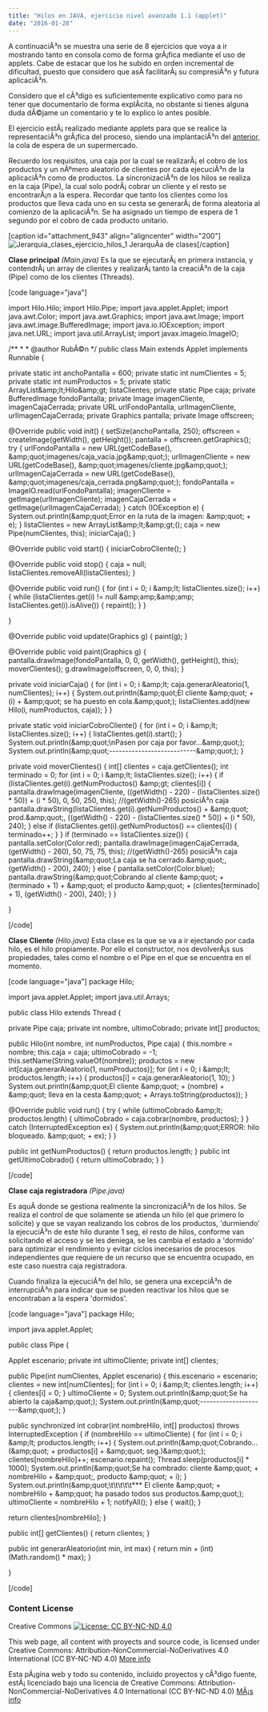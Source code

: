 ```yaml
---
title: "Hilos en JAVA, ejercicio nivel avanzado 1.1 (applet)"
date: "2016-01-28"
---
```


A continuaciÃ³n se muestra una serie de 8 ejercicios que voya a ir mostrando tanto en consola como de forma grÃ¡fica mediante el uso de applets. Cabe de estacar que los he subido en orden incremental de dificultad, puesto que considero que asÃ­ facilitarÃ¡ su compresiÃ³n y futura aplicaciÃ³n.

Considero que el cÃ³digo es suficientemente explicativo como para no tener que documentarlo de forma explÃ­cita, no obstante si tienes alguna duda dÃ©jame un comentario y te lo explico lo antes posible.

El ejercicio estÃ¡ realizado mediante applets para que se realice la representaciÃ³n grÃ¡fica del proceso, siendo una implantaciÃ³n del [anterior](http://localhost/hilos-en-java-ejercicio-1/), la cola de espera de un supermercado.

Recuerdo los requisitos, una caja por la cual se realizarÃ¡ el cobro de los productos y un nÃºmero aleatorio de clientes por cada ejecuciÃ³n de la aplicaciÃ³n como de productos. La sincronizaciÃ³n de los hilos se realiza en la caja (Pipe), la cual solo podrÃ¡ cobrar un cliente y el resto se encontrarÃ¡n a la espera. Recordar que tanto los clientes como los productos que lleva cada uno en su cesta se generarÃ¡ de forma aleatoria al comienzo de la aplicaciÃ³n. Se ha asignado un tiempo de espera de 1 segundo por el cobro de cada producto unitario.

\[caption id="attachment\_943" align="aligncenter" width="200"\]![Jerarquia_clases_ejercicio_hilos_1](images/Jerarquia_clases_ejercicio_hilos_1.jpg) JerarquÃ­a de clases\[/caption\]

**Clase principal** _(Main.java)_ Es la que se ejecutarÃ¡ en primera instancia, y contendrÃ¡ un array de clientes y realizarÃ¡ tanto la creaciÃ³n de la caja (Pipe) como de los clientes (Threads).

\[code language="java"\]

import Hilo.Hilo; import Hilo.Pipe; import java.applet.Applet; import java.awt.Color; import java.awt.Graphics; import java.awt.Image; import java.awt.image.BufferedImage; import java.io.IOException; import java.net.URL; import java.util.ArrayList; import javax.imageio.ImageIO;

/\*\* \* \* @author RubÃ©n \*/ public class Main extends Applet implements Runnable {

private static int anchoPantalla = 600; private static int numClientes = 5; private static int numProductos = 5; private static ArrayList&amp;amp;lt;Hilo&amp;amp;gt; listaClientes; private static Pipe caja; private BufferedImage fondoPantalla; private Image imagenCliente, imagenCajaCerrada; private URL urlFondoPantalla, urlImagenCliente, urlImagenCajaCerrada; private Graphics pantalla; private Image offscreen;

@Override public void init() { setSize(anchoPantalla, 250); offscreen = createImage(getWidth(), getHeight()); pantalla = offscreen.getGraphics(); try { urlFondoPantalla = new URL(getCodeBase(), &amp;amp;quot;imagenes/caja\_vacia.jpg&amp;amp;quot;); urlImagenCliente = new URL(getCodeBase(), &amp;amp;quot;imagenes/cliente.jpg&amp;amp;quot;); urlImagenCajaCerrada = new URL(getCodeBase(), &amp;amp;quot;imagenes/caja\_cerrada.png&amp;amp;quot;); fondoPantalla = ImageIO.read(urlFondoPantalla); imagenCliente = getImage(urlImagenCliente); imagenCajaCerrada = getImage(urlImagenCajaCerrada); } catch (IOException e) { System.out.println(&amp;amp;quot;Error en la ruta de la imagen: &amp;amp;quot; + e); } listaClientes = new ArrayList&amp;amp;lt;&amp;amp;gt;(); caja = new Pipe(numClientes, this); iniciarCaja(); }

@Override public void start() { iniciarCobroCliente(); }

@Override public void stop() { caja = null; listaClientes.removeAll(listaClientes); }

@Override public void run() { for (int i = 0; i &amp;amp;lt; listaClientes.size(); i++) { while (listaClientes.get(i) != null &amp;amp;amp;&amp;amp;amp; listaClientes.get(i).isAlive()) { repaint(); } }

}

@Override public void update(Graphics g) { paint(g); }

@Override public void paint(Graphics g) { pantalla.drawImage(fondoPantalla, 0, 0, getWidth(), getHeight(), this); moverClientes(); g.drawImage(offscreen, 0, 0, this); }

private void iniciarCaja() { for (int i = 0; i &amp;amp;lt; caja.generarAleatorio(1, numClientes); i++) { System.out.println(&amp;amp;quot;El cliente &amp;amp;quot; + (i) + &amp;amp;quot; se ha puesto en cola.&amp;amp;quot;); listaClientes.add(new Hilo(i, numProductos, caja)); } }

private static void iniciarCobroCliente() { for (int i = 0; i &amp;amp;lt; listaClientes.size(); i++) { listaClientes.get(i).start(); } System.out.println(&amp;amp;quot;\\nPasen por caja por favor...&amp;amp;quot;); System.out.println(&amp;amp;quot;---------------------------&amp;amp;quot;); }

private void moverClientes() { int\[\] clientes = caja.getClientes(); int terminado = 0; for (int i = 0; i &amp;amp;lt; listaClientes.size(); i++) { if (listaClientes.get(i).getNumProductos() &amp;amp;gt; clientes\[i\]) { pantalla.drawImage(imagenCliente, ((getWidth() - 220) - (listaClientes.size() \* 50)) + (i \* 50), 0, 50, 250, this); //(getWidth()-265) posiciÃ³n caja pantalla.drawString(listaClientes.get(i).getNumProductos() + &amp;amp;quot; prod.&amp;amp;quot;, ((getWidth() - 220) - (listaClientes.size() \* 50)) + (i \* 50), 240); } else if (listaClientes.get(i).getNumProductos() == clientes\[i\]) { terminado++; } } if (terminado == listaClientes.size()) { pantalla.setColor(Color.red); pantalla.drawImage(imagenCajaCerrada, (getWidth() - 260), 50, 75, 75, this); //(getWidth()-265) posiciÃ³n caja pantalla.drawString(&amp;amp;quot;La caja se ha cerrado.&amp;amp;quot;, (getWidth() - 200), 240); } else { pantalla.setColor(Color.blue); pantalla.drawString(&amp;amp;quot;Cobrando al cliente &amp;amp;quot; + (terminado + 1) + &amp;amp;quot; el producto &amp;amp;quot; + (clientes\[terminado\] + 1), (getWidth() - 200), 240); } }

}

\[/code\]

**Clase Cliente** _(Hilo.java)_ Esta clase es la que se va a ir ejectando por cada hilo, es el hilo propiamente. Por ello el constructor, nos devolverÃ¡s sus propiedades, tales como el nombre o el Pipe en el que se encuentra en el momento.

\[code language="java"\] package Hilo;

import java.applet.Applet; import java.util.Arrays;

public class Hilo extends Thread {

private Pipe caja; private int nombre, ultimoCobrado; private int\[\] productos;

public Hilo(int nombre, int numProductos, Pipe caja) { this.nombre = nombre; this.caja = caja; ultimoCobrado = -1; this.setName(String.valueOf(nombre)); productos = new int\[caja.generarAleatorio(1, numProductos)\]; for (int i = 0; i &amp;amp;lt; productos.length; i++) { productos\[i\] = caja.generarAleatorio(1, 10); } System.out.println(&amp;amp;quot;El cliente &amp;amp;quot; + (nombre) + &amp;amp;quot; lleva en la cesta &amp;amp;quot; + Arrays.toString(productos)); }

@Override public void run() { try { while (ultimoCobrado &amp;amp;lt; productos.length) { ultimoCobrado = caja.cobrar(nombre, productos); } } catch (InterruptedException ex) { System.out.println(&amp;amp;quot;ERROR: hilo bloqueado. &amp;amp;quot; + ex); } }

public int getNumProductos() { return productos.length; } public int getUltimoCobrado() { return ultimoCobrado; } }

\[/code\]

**Clase caja registradora** _(Pipe.java)_

Es aquÃ­ donde se gestiona realmente la sincronizaciÃ³n de los hilos. Se realiza el control de que solamente se atienda un hilo (el que primero lo solicite) y que se vayan realizando los cobros de los productos, 'durmiendo' la ejecuciÃ³n de este hilo durante 1 seg, el resto de hilos, conforme van solicitando el acceso y se les deniega, se les cambia el estado a 'dormido' para optimizar el rendimiento y evitar ciclos inecesarios de procesos independientes que requiere de un recurso que se encuentra ocupado, en este caso nuestra caja registradora.

Cuando finaliza la ejecuciÃ³n del hilo, se genera una excepciÃ³n de interrupciÃ³n para indicar que se pueden reactivar los hilos que se encontraban a la espera 'dormidos'.

\[code language="java"\] package Hilo;

import java.applet.Applet;

public class Pipe {

Applet escenario; private int ultimoCliente; private int\[\] clientes;

public Pipe(int numClientes, Applet escenario) { this.escenario = escenario; clientes = new int\[numClientes\]; for (int i = 0; i &amp;amp;lt; clientes.length; i++) { clientes\[i\] = 0; } ultimoCliente = 0; System.out.println(&amp;amp;quot;Se ha abierto la caja&amp;amp;quot;); System.out.println(&amp;amp;quot;---------------------&amp;amp;quot;); }

public synchronized int cobrar(int nombreHilo, int\[\] productos) throws InterruptedException { if (nombreHilo == ultimoCliente) { for (int i = 0; i &amp;amp;lt; productos.length; i++) { System.out.println(&amp;amp;quot;Cobrando...(&amp;amp;quot; + productos\[i\] + &amp;amp;quot; seg.)&amp;amp;quot;); clientes\[nombreHilo\]++; escenario.repaint(); Thread.sleep(productos\[i\] \* 1000); System.out.println(&amp;amp;quot;Se ha combrado: cliente &amp;amp;quot; + nombreHilo + &amp;amp;quot;, producto &amp;amp;quot; + i); } System.out.println(&amp;amp;quot;\\t\\t\\t\\t\\t\*\*\* El cliente &amp;amp;quot; + nombreHilo + &amp;amp;quot; ha pasado todos sus productos.&amp;amp;quot;); ultimoCliente = nombreHilo + 1; notifyAll(); } else { wait(); }

return clientes\[nombreHilo\]; }

public int\[\] getClientes() { return clientes; }

public int generarAleatorio(int min, int max) { return min + (int) (Math.random() \* max); }

}

\[/code\]

### Content License

Creative Commons [![License: CC BY-NC-ND 4.0](images/88x31.png)](https://creativecommons.org/licenses/by-nc-nd/4.0/)

This web page, all content with proyects and source code, is licensed under Creative Commons: Attribution-NonCommercial-NoDerivatives 4.0 International (CC BY-NC-ND 4.0) [More info](https://creativecommons.org/licenses/by-nc-nd/4.0/)

Esta pÃ¡gina web y todo su contenido, incluido proyectos y cÃ³digo fuente, estÃ¡ licenciado bajo una licencia de Creative Commons: Attribution-NonCommercial-NoDerivatives 4.0 International (CC BY-NC-ND 4.0) [MÃ¡s info](https://creativecommons.org/licenses/by-nc-nd/4.0/deed.es)
